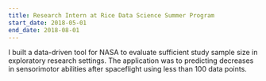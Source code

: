 ```yaml
---
title: Research Intern at Rice Data Science Summer Program
start_date: 2018-05-01
end_date: 2018-08-01
---
```


I built a data-driven tool for NASA to evaluate sufficient study sample size in exploratory research
settings. The application was to predicting decreases in sensorimotor abilities after spaceflight using less than 100 data points.
